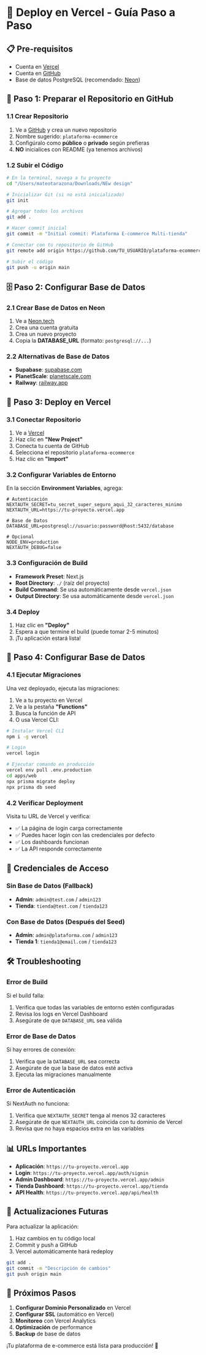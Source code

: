 # 🚀 Deploy en Vercel - Guía Paso a Paso

## 📋 Pre-requisitos
- Cuenta en [Vercel](https://vercel.com)
- Cuenta en [GitHub](https://github.com)
- Base de datos PostgreSQL (recomendado: [Neon](https://neon.tech))

## 🔧 Paso 1: Preparar el Repositorio en GitHub

### 1.1 Crear Repositorio
1. Ve a [GitHub](https://github.com) y crea un nuevo repositorio
2. Nombre sugerido: `plataforma-ecommerce`
3. Configúralo como **público** o **privado** según prefieras
4. **NO** inicialices con README (ya tenemos archivos)

### 1.2 Subir el Código
```bash
# En la terminal, navega a tu proyecto
cd "/Users/mateotarazona/Downloads/NEw design"

# Inicializar Git (si no está inicializado)
git init

# Agregar todos los archivos
git add .

# Hacer commit inicial
git commit -m "Initial commit: Plataforma E-commerce Multi-tienda"

# Conectar con tu repositorio de GitHub
git remote add origin https://github.com/TU_USUARIO/plataforma-ecommerce.git

# Subir el código
git push -u origin main
```

## 🗄️ Paso 2: Configurar Base de Datos

### 2.1 Crear Base de Datos en Neon
1. Ve a [Neon.tech](https://neon.tech)
2. Crea una cuenta gratuita
3. Crea un nuevo proyecto
4. Copia la **DATABASE_URL** (formato: `postgresql://...`)

### 2.2 Alternativas de Base de Datos
- **Supabase**: [supabase.com](https://supabase.com)
- **PlanetScale**: [planetscale.com](https://planetscale.com)
- **Railway**: [railway.app](https://railway.app)

## 🚀 Paso 3: Deploy en Vercel

### 3.1 Conectar Repositorio
1. Ve a [Vercel](https://vercel.com)
2. Haz clic en **"New Project"**
3. Conecta tu cuenta de GitHub
4. Selecciona el repositorio `plataforma-ecommerce`
5. Haz clic en **"Import"**

### 3.2 Configurar Variables de Entorno
En la sección **Environment Variables**, agrega:

```env
# Autenticación
NEXTAUTH_SECRET=tu_secret_super_seguro_aqui_32_caracteres_minimo
NEXTAUTH_URL=https://tu-proyecto.vercel.app

# Base de Datos
DATABASE_URL=postgresql://usuario:password@host:5432/database

# Opcional
NODE_ENV=production
NEXTAUTH_DEBUG=false
```

### 3.3 Configuración de Build
- **Framework Preset**: Next.js
- **Root Directory**: `./` (raíz del proyecto)
- **Build Command**: Se usa automáticamente desde `vercel.json`
- **Output Directory**: Se usa automáticamente desde `vercel.json`

### 3.4 Deploy
1. Haz clic en **"Deploy"**
2. Espera a que termine el build (puede tomar 2-5 minutos)
3. ¡Tu aplicación estará lista!

## 🔧 Paso 4: Configurar Base de Datos

### 4.1 Ejecutar Migraciones
Una vez deployado, ejecuta las migraciones:

1. Ve a tu proyecto en Vercel
2. Ve a la pestaña **"Functions"**
3. Busca la función de API
4. O usa Vercel CLI:

```bash
# Instalar Vercel CLI
npm i -g vercel

# Login
vercel login

# Ejecutar comando en producción
vercel env pull .env.production
cd apps/web
npx prisma migrate deploy
npx prisma db seed
```

### 4.2 Verificar Deployment
Visita tu URL de Vercel y verifica:
- ✅ La página de login carga correctamente
- ✅ Puedes hacer login con las credenciales por defecto
- ✅ Los dashboards funcionan
- ✅ La API responde correctamente

## 🔐 Credenciales de Acceso

### Sin Base de Datos (Fallback)
- **Admin**: `admin@test.com` / `admin123`
- **Tienda**: `tienda@test.com` / `tienda123`

### Con Base de Datos (Después del Seed)
- **Admin**: `admin@plataforma.com` / `admin123`
- **Tienda 1**: `tienda1@email.com` / `tienda123`

## 🛠️ Troubleshooting

### Error de Build
Si el build falla:
1. Verifica que todas las variables de entorno estén configuradas
2. Revisa los logs en Vercel Dashboard
3. Asegúrate de que `DATABASE_URL` sea válida

### Error de Base de Datos
Si hay errores de conexión:
1. Verifica que la `DATABASE_URL` sea correcta
2. Asegúrate de que la base de datos esté activa
3. Ejecuta las migraciones manualmente

### Error de Autenticación
Si NextAuth no funciona:
1. Verifica que `NEXTAUTH_SECRET` tenga al menos 32 caracteres
2. Asegúrate de que `NEXTAUTH_URL` coincida con tu dominio de Vercel
3. Revisa que no haya espacios extra en las variables

## 📊 URLs Importantes

- **Aplicación**: `https://tu-proyecto.vercel.app`
- **Login**: `https://tu-proyecto.vercel.app/auth/signin`
- **Admin Dashboard**: `https://tu-proyecto.vercel.app/admin`
- **Tienda Dashboard**: `https://tu-proyecto.vercel.app/tienda`
- **API Health**: `https://tu-proyecto.vercel.app/api/health`

## 🔄 Actualizaciones Futuras

Para actualizar la aplicación:
1. Haz cambios en tu código local
2. Commit y push a GitHub
3. Vercel automáticamente hará redeploy

```bash
git add .
git commit -m "Descripción de cambios"
git push origin main
```

## 🎯 Próximos Pasos

1. **Configurar Dominio Personalizado** en Vercel
2. **Configurar SSL** (automático en Vercel)
3. **Monitoreo** con Vercel Analytics
4. **Optimización** de performance
5. **Backup** de base de datos

¡Tu plataforma de e-commerce está lista para producción! 🎉
